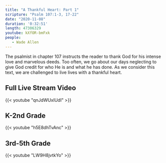 ```yaml
---
title: "A Thankful Heart: Part 1"
scripture: "Psalm 107:1-3, 17-22"
date: "2020-11-08"
duration: '0:32:51' 
length: 47306329
youtube: kXfOR-bmFxk
people:
   - Wade Allen
---
```


The psalmist in chapter 107 instructs the reader to thank God for his intense love and marvelous deeds. Too often, we go about our days neglecting to give God credit for who He is and what he has done. As we consider this text, we are challenged to live lives with a thankful heart.


## Full Live Stream Video

{{< youtube "qnJdWUxlUdI" >}}

## K-2nd Grade

{{< youtube "h5E8dhTvAnc" >}}

## 3rd-5th Grade

{{< youtube "LW9H8jvtkYo" >}}
